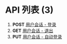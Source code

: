 # API 列表 (3)

1. **POST**    [用户会话 - 登录](/apidoc/view/0001)  
2. **GET**     [用户会话 - 退出](/apidoc/view/0002)
3. **PUT**     [用户会话 - 自动登录](/apidoc/view/0003)
